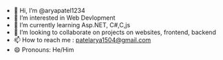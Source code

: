 - 👋 Hi, I’m @aryapatel1234
- 👀 I’m interested in Web Devlopment
- 🌱 I’m currently learning Asp.NET, C#,C,js
- 💞️ I’m looking to collaborate on projects on websites, frontend, backend
- 📫 How to reach me : patelarya1504@gmail.com
- 😄 Pronouns: He/Him


<!---
aryapatel1234/aryapatel1234 is a ✨ special ✨ repository because its `README.md` (this file) appears on your GitHub profile.
You can click the Preview link to take a look at your changes.
--->
